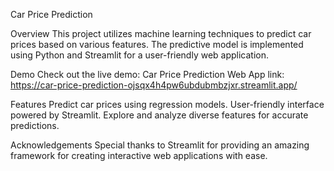Car Price Prediction


Overview
This project utilizes machine learning techniques to predict car prices based on various features. The predictive model is implemented using Python and Streamlit for a user-friendly web application.

Demo
Check out the live demo: Car Price Prediction Web App
link: https://car-price-prediction-ojsqx4h4pw6ubdubmbzjxr.streamlit.app/

Features
Predict car prices using regression models.
User-friendly interface powered by Streamlit.
Explore and analyze diverse features for accurate predictions.

Acknowledgements
Special thanks to Streamlit for providing an amazing framework for creating interactive web applications with ease.

